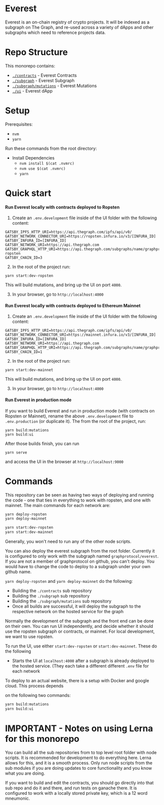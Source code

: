 # Everest

Everest is an on-chain registry of crypto projects. It will be indexed as a subgraph on The Graph, and re-used across a variety of dApps and other subgraphs which need to reference projects data.

# Repo Structure

This monorepo contains:

- [`./contracts`](./contracts) - Everest Contracts
- [`./subgraph`](./subgraph) - Everest Subgraph
- [`./subgraph/mutations`](./subgraph/mutations) - Everest Mutations
- [`./ui`](./ui) - Everest dApp

# Setup

Prerequisites:

- `nvm`
- `yarn`

Run these commands from the root directory:

- Install Dependencies
  - `nvm install $(cat .nvmrc)`
  - `nvm use $(cat .nvmrc)`
  - `yarn`

# Quick start

#### Run Everest locally with contracts deployed to Ropsten

1. Create an `.env.development` file inside of the UI folder with the following content:

```
GATSBY_IPFS_HTTP_URI=https://api.thegraph.com/ipfs/api/v0/
GATSBY_NETWORK_CONNECTOR_URI=https://ropsten.infura.io/v3/[INFURA_ID]
GATSBY_INFURA_ID=[INFURA_ID]
GATSBY_NETWORK_URI=https://api.thegraph.com
GATSBY_GRAPHQL_HTTP_URI=https://api.thegraph.com/subgraphs/name/graphprotocol/everest-ropsten
GATSBY_CHAIN_ID=3
```

2. In the root of the project run:

```
yarn start:dev-ropsten
```

This will build mutations, and bring up the UI on port `4000`.

3. In your browser, go to `http://localhost:4000`

#### Run Everest locally with contracts deployed to Ethereum Mainnet

1. Create an `.env.development` file inside of the UI folder with the following content:

```
GATSBY_IPFS_HTTP_URI=https://api.thegraph.com/ipfs/api/v0/
GATSBY_NETWORK_CONNECTOR_URI=https://mainnet.infura.io/v3/[INFURA_ID]
GATSBY_INFURA_ID=[INFURA_ID]
GATSBY_NETWORK_URI=https://api.thegraph.com
GATSBY_GRAPHQL_HTTP_URI=https://api.thegraph.com/subgraphs/name/graphprotocol/everest
GATSBY_CHAIN_ID=1
```

2. In the root of the project run:

```
yarn start:dev-mainnet
```

This will build mutations, and bring up the UI on port `4000`.

3. In your browser, go to `http://localhost:4000`

#### Run Everest in production mode

If you want to build Everest and run in production mode (with contracts on Ropsten or Mainnet), rename the above `.env.development` file to `.env.production` (or duplicate it). The from the root of the project, run:

```
yarn build:mutations
yarn build:ui
```

After those builds finish, you can run

```
yarn serve
```

and access the UI in the browser at `http://localhost:9000`

# Commands

This repository can be seen as having two ways of deploying and running the code - one that ties
in everything to work with ropsten, and one with mainnet. The main commands for each
network are:

```bash
yarn deploy-ropsten
yarn deploy-mainnet

yarn start:dev-ropsten
yarn start:dev-mainnet
```

Generally, you won't need to run any of the other node scripts.

You can also deploy the everest subgraph from the root folder. Currently it is configured
to only work with the subgraph named `graphprotocol/everest`. If you are not a member
of graphprotocol on github, you can't deploy. You would have to change the code to deploy
to a subgraph under your own github name.

`yarn deploy-ropsten` and `yarn deploy-mainnet` do the following:

- Building the `./contracts` sub repository
- Building the `./subgraph` sub repository
- Building the `./subgraph/mutations` sub repository
- Once all builds are successful, it will deploy the subgraph to the respective network on the hosted service for the graph

Normally the development of the subgraph and the front end can be done on their own.
You can run UI independently, and decide whether it should use the ropsten subgraph or contracts, or mainnet. For local development, we want to use ropsten.

To run the UI, use either `start:dev-ropsten` or `start:dev-mainnet`. These do the following

- Starts the UI at `localhost:4000` after a subgraph is already deployed to the hosted service. (They each take a different different `.env` file for each network

To deploy to an actual website, there is a setup with Docker and google cloud. This process depends

on the following two commands:

```bash
yarn build:mutations
yarn build:ui
```

# IMPORTANT - Notes on using Lerna for this monorepo

You can build all the sub repositories from to top level root folder with node scripts. It is
recommended for development to do everything here. Lerna allows for this, and it is a smooth
process. Only run node scripts from the sub modules if you are doing updates to core functionality
and you know what you are doing.

If you want to build and edit the contracts, you should go directly into that sub repo and do it
and there, and run tests on ganache there. It is configured to work with a locally stored private
key, which is a 12 word mneumonic.
